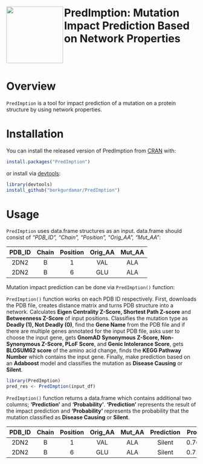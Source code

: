 
<!-- README.md is generated from README.Rmd. Please edit that file -->

# <img src="https://github.com/berkgurdamar/PredImption/blob/main/inst/extdata/predimption_logo.png?raw=true" align="left" height=150/> PredImption: Mutation Impact Prediction Based on Network Properties

<!-- badges: start -->
<!-- badges: end -->

<br /> <br />

# Overview

`PredImption` is a tool for impact prediction of a mutation on a protein
structure by using network properties.

# Installation

You can install the released version of PredImption from
[CRAN](https://CRAN.R-project.org) with:

``` r
install.packages("PredImption")
```

or install via
[devtools](https://www.r-project.org/nosvn/pandoc/devtools.html):

``` r
library(devtools)
install_github("berkgurdamar/PredImption")
```

# Usage

`PredImption` uses data.frame structures as an input. data.frame should
consist of *“PDB_ID”, “Chain”, “Position”, “Orig_AA”, “Mut_AA”*:

| PDB_ID | Chain | Position | Orig_AA | Mut_AA |
|:------:|:-----:|:--------:|:-------:|:------:|
|  2DN2  |   B   |    1     |   VAL   |  ALA   |
|  2DN2  |   B   |    6     |   GLU   |  ALA   |

Mutation impact prediction can be done via `PredImption()` function:

`PredImption()` function works on each PDB ID respectively. First,
downloads the PDB file, creates distance matrix and turns PDB structure
into a network. Calculates **Eigen Centrality Z-Score, Shortest Path
Z-score** and **Betweenness Z-Score** of input positions. Classifies the
mutation type as **Deadly (1), Not Deadly (0)**, find the **Gene Name**
from the PDB file and if there are multiple genes annotated for the
input PDB file, asks user to choose the input gene, gets **GnomAD
Synonymous Z-Score, Non-Synonymous Z-Score, PLoF Score**, and **Genic
Intolerance Score**, gets **BLOSUM62 score** of the amino acid change,
finds the **KEGG Pathway Number** which contains the input gene.
Finally, make prediction based on an **Adaboost** model and classifies
the mutation as **Disease Causing** or **Silent**.

``` r
library(PredImption)
pred_res <- PredImption(input_df)
```

`PredImption()` function returns a data.frame which contains additional
two columns; **‘Prediction’** and **‘Probability’**. **‘Prediction’**
represents the result of the impact prediction and **‘Probability’**
represents the probability that the mutation classified as **Disease
Causing** or **Silent**.

| PDB_ID | Chain | Position | Orig_AA | Mut_AA | Prediction | Probability |
|:------:|:-----:|:--------:|:-------:|:------:|:----------:|:-----------:|
|  2DN2  |   B   |    1     |   VAL   |  ALA   |   Silent   |  0.7676430  |
|  2DN2  |   B   |    6     |   GLU   |  ALA   |   Silent   |  0.7225815  |
